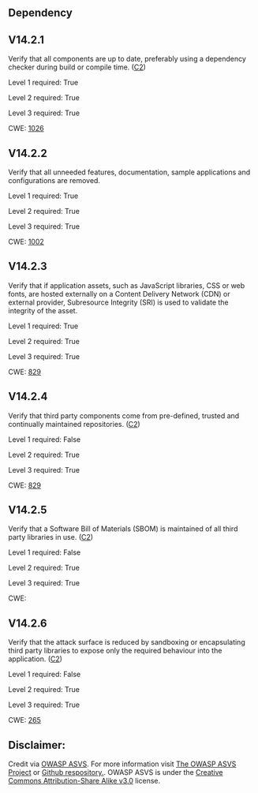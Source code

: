 ##  Dependency

## V14.2.1

Verify that all components are up to date, preferably using a dependency checker during build or compile time. ([C2](https://owasp.org/www-project-proactive-controls/#div-numbering))

Level 1 required: True

Level 2 required: True

Level 3 required: True

CWE: [1026](https://cwe.mitre.org/data/definitions/1026)

## V14.2.2

Verify that all unneeded features, documentation, sample applications and configurations are removed.

Level 1 required: True

Level 2 required: True

Level 3 required: True

CWE: [1002](https://cwe.mitre.org/data/definitions/1002)

## V14.2.3

Verify that if application assets, such as JavaScript libraries, CSS or web fonts, are hosted externally on a Content Delivery Network (CDN) or external provider, Subresource Integrity (SRI) is used to validate the integrity of the asset.

Level 1 required: True

Level 2 required: True

Level 3 required: True

CWE: [829](https://cwe.mitre.org/data/definitions/829)

## V14.2.4

Verify that third party components come from pre-defined, trusted and continually maintained repositories. ([C2](https://owasp.org/www-project-proactive-controls/#div-numbering))

Level 1 required: False

Level 2 required: True

Level 3 required: True

CWE: [829](https://cwe.mitre.org/data/definitions/829)

## V14.2.5

Verify that a Software Bill of Materials (SBOM) is maintained of all third party libraries in use. ([C2](https://owasp.org/www-project-proactive-controls/#div-numbering))

Level 1 required: False

Level 2 required: True

Level 3 required: True

CWE: [](https://cwe.mitre.org/data/definitions/)

## V14.2.6

Verify that the attack surface is reduced by sandboxing or encapsulating third party libraries to expose only the required behaviour into the application. ([C2](https://owasp.org/www-project-proactive-controls/#div-numbering))

Level 1 required: False

Level 2 required: True

Level 3 required: True

CWE: [265](https://cwe.mitre.org/data/definitions/265)



## Disclaimer:

Credit via [OWASP ASVS](https://owasp.org/www-project-application-security-verification-standard/). For more information visit [The OWASP ASVS Project](https://owasp.org/www-project-application-security-verification-standard/) or [Github respository.](https://github.com/OWASP/ASVS). OWASP ASVS is under the [Creative Commons Attribution-Share Alike v3.0](https://creativecommons.org/licenses/by-sa/3.0/) license.
